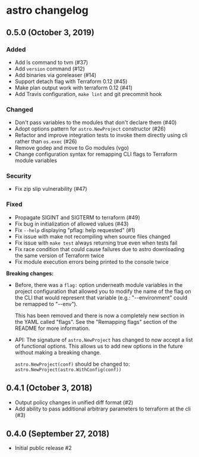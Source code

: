 # astro changelog

## 0.5.0 (October 3, 2019)

### Added
* Add ls command to tvm (#37)
* Add `version` command (#12)
* Add binaries via goreleaser (#14)
* Support detach flag with Terraform 0.12 (#45)
* Make plan output work with terraform 0.12 (#41)
* Add Travis configuration, `make lint` and git precommit hook

### Changed
* Don't pass variables to the modules that don't declare them (#40)
* Adopt options pattern for `astro.NewProject` constructor (#26)
* Refactor and improve integration tests to invoke them directly using cli
  rather than `os.exec` (#26)
* Remove godep and move to Go modules (vgo)
* Change configuration syntax for remapping CLI flags to Terraform module
  variables

### Security
* Fix zip slip vulnerability (#47)

### Fixed
* Propagate SIGINT and SIGTERM to terraform (#49)
* Fix bug in initialization of allowed values (#43)
* Fix `--help` displaying "pflag: help requested" (#1)
* Fix issue with make not recompiling when source files changed
* Fix issue with `make test` always returning true even when tests fail
* Fix race condition that could cause failures due to astro downloading the
  same version of Terraform twice
* Fix module execution errors being printed to the console twice

**Breaking changes:**

* Before, there was a `flag:` option underneath module variables in the project
  configuration that allowed you to modify the name of the flag on the CLI that
  would represent that variable (e.g.: "--environment" could be remapped to
  "--env").

  This has been removed and there is now a completely new section in the YAML
  called "flags". See the "Remapping flags" section of the README for more
  information.

* API: The signature of `astro.NewProject` has changed to now accept a list of
  functional options. This allows us to add new options in the future without
  making a breaking change.

  `astro.NewProject(conf)` should be changed to:
  `astro.NewProject(astro.WithConfig(conf))`

## 0.4.1 (October 3, 2018)

* Output policy changes in unified diff format (#2)
* Add ability to pass additional arbitrary parameters to terraform at the cli (#3)

## 0.4.0 (September 27, 2018)

* Initial public release #2
